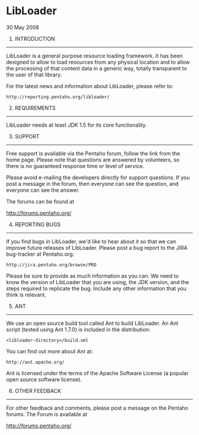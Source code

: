 LibLoader
=========

30 May 2008

1. INTRODUCTION
---------------
LibLoader is a general purpose resource loading framework. It has been
designed to allow to load resources from any physical location and to
allow the processing of that content data in a generic way, totally
transparent to the user of that library.

For the latest news and information about LibLoader, please refer to:

    http://reporting.pentaho.org/libloader/


2. REQUIREMENTS
---------------
LibLoader needs at least JDK 1.5 for its core functionality.


3. SUPPORT
----------
Free support is available via the Pentaho forum, follow the link
from the home page.  Please note that questions are answered by volunteers,
so there is no guaranteed response time or level of service.

Please avoid e-mailing the developers directly for support questions.
If you post a message in the forum, then everyone can see the
question, and everyone can see the answer.

The forums can be found at

  http://forums.pentaho.org/


4. REPORTING BUGS
-----------------
If you find bugs in LibLoader, we'd like to hear about it so that we
can improve future releases of LibLoader.  Please post a bug report
to the JIRA bug-tracker at Pentaho.org:

    http://jira.pentaho.org/browse/PRD

Please be sure to provide as much information as you can.  We need to
know the version of LibLoader that you are using, the JDK version,
and the steps required to replicate the bug.  Include any other
information that you think is relevant.


5. ANT
------
We use an open source build tool called Ant to build LibLoader.  An
Ant script (tested using Ant 1.7.0) is included in the distribution:

    <libloader-directory>/build.xml

You can find out more about Ant at:

    http://ant.apache.org/

Ant is licensed under the terms of the Apache Software License (a
popular open source software license).


6. OTHER FEEDBACK
-----------------
For other feedback and comments, please post a message on the
Pentaho forums. The Forum is available at

  http://forums.pentaho.org/
